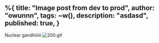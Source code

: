 %{
  title: "Image post from dev to prod",
  author: "owunnn",
  tags: ~w(),
  description: "asdasd",
  published: true,
}
---
Nuclear gandhiiiiii ![200.gif](https://minio.monklun.buzz/live-view-resume/blog/4203f9cf-6d2d-4af3-96da-5b8b9681a02b/0d521926-1cbe-43e5-84cf-690c9ec235ec.gif)
